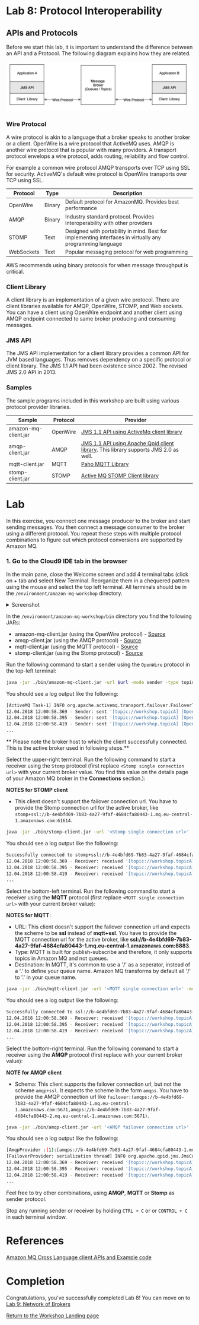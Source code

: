 # Lab 8: Protocol Interoperability

## APIs and Protocols

Before we start this lab, it is important to understand the difference between an API and a Protocol. The following diagram explains how they are related.

![JMS API and Wire Protocols](/images/amazon-mq-protocols.png)

### Wire Protocol

A wire protocol is akin to a language that a broker speaks to another broker or a client. OpenWire is a wire protocol that ActiveMQ uses. AMQP is another wire protocol that is popular with many providers. A transport protocol envelops a wire protocol, adds routing, reliability and flow control.

For example a common wire protocol AMQP transports over TCP using SSL for security. ActiveMQ's default wire protocol is OpenWire transports over TCP using SSL.

| Protocol | Type | Description |
| -------- | ---- | ----------- |
| OpenWire | Binary | Default protocol for AmazonMQ. Provides best performance |
| AMQP     | Binary | Industry standard protocol. Provides interoperability with other providers |
| STOMP    | Text | Designed with portability in mind. Best for implementing interfaces in virtually any programming language |
| WebSockets | Text | Popular messaging protocol for web programming |

AWS recommends using binary protocols for when message throughput is critical. 

### Client Library

A client library is an implementation of a given wire protocol. There are client libraries available for AMQP, OpenWire, STOMP, and Web sockets. You can have a client using OpenWire endpoint and another client using AMQP endpoint connected to same broker producing and consuming messages.

### JMS API

The JMS API implementation for a client library provides a common API for JVM based languages. Thus removes dependency on a specific protocol or client library. The JMS 1.1 API had been existence since 2002. The revised JMS 2.0 API in 2013.

### Samples

The sample programs included in this workshop are built using various protocol provider libraries.

| Sample | Protocol | Provider |
| -------- | ---- | ----------- |
| amazon-mq-client.jar | OpenWire | [JMS 1.1 API using ActiveMq client library](https://mvnrepository.com/artifact/org.apache.activemq/activemq-client/5.15.9)|
| amqp-client.jar | AMQP | [JMS 1.1 API using Apache Qpid client library](https://mvnrepository.com/artifact/org.apache.qpid/qpid-jms-client/0.45.0). This library supports JMS 2.0 as well. |
| mqtt-client.jar | MQTT | [Paho MQTT Library](https://mvnrepository.com/artifact/org.eclipse.paho/org.eclipse.paho.client.mqttv3/1.2.1) |
| stomp-client.jar | STOMP | [Active MQ STOMP Client library](https://mvnrepository.com/artifact/org.apache.activemq/activemq-stomp/5.15.9) |

# Lab

In this exercise, you connect one message producer to the broker and start sending messages. You then connect a message consumer to the broker using a different protocol. You repeat these steps with multiple protocol combinations to figure out which protocol conversions are supported by Amazon MQ.

### 1. Go to the Cloud9 IDE tab in the browser

In the main pane, close the Welcome screen and add 4 terminal tabs (click on + tab and select New Terminal. Reorganize them in a chequered pattern using the mouse and select the top left terminal.
All terminals should be in the `/environment/amazon-mq-workshop` directory.

<details><summary>Screenshot</summary><p>

![Amazon MQ workshop Lab 2 step 3](/images/c9-window.png)

</p></details><p/>

In the `/environment/amazon-mq-workshop/bin` directory you find the following JARs:
* amazon-mq-client.jar (using the OpenWire protocol) - [Source](https://github.com/aws-samples/amazon-mq-workshop/blob/master/amazon-mq-client/src/main/java/com/aws/sample/amazonmq/AmazonMqClient.java)
* amqp-client.jar (using the AMQP protocol) - [Source](https://github.com/aws-samples/amazon-mq-workshop/blob/master/amqp-client/src/main/java/com/aws/sample/amazonmq/AMQPClient.java)
* mqtt-client.jar (using the MQTT protocol) - [Source](https://github.com/aws-samples/amazon-mq-workshop/blob/master/mqtt-client/src/main/java/com/aws/sample/amazonmq/MQTTClient.java)
* stomp-client.jar (using the Stomp protocol) - [Source](https://github.com/aws-samples/amazon-mq-workshop/blob/master/stomp-client/src/main/java/com/aws/sample/amazonmq/StompClient.java)

Run the following command to start a sender using the `OpenWire` protocol in the top-left terminal:

``` bash
java -jar ./bin/amazon-mq-client.jar -url $url -mode sender -type topic -destination workshop.topicA -name OpenWire
```

You should see a log output like the following:

``` bash
[ActiveMQ Task-1] INFO org.apache.activemq.transport.failover.FailoverTransport - Successfully connected to ssl://b-4e4bfd69-7b83-4a27-9faf-4684cfa80443-2.mq.eu-central-1.amazonaws.com:61617
12.04.2018 12:00:58.369 - Sender: sent '[topic://workshop.topicA] [OpenWire] Message number 1'
12.04.2018 12:00:58.395 - Sender: sent '[topic://workshop.topicA] [OpenWire] Message number 2'
12.04.2018 12:00:58.419 - Sender: sent '[topic://workshop.topicA] [OpenWire] Message number 3'
...
```

** Please note the broker host to which the client successfully connected.  This is the active broker used in following steps.**


Select the upper-right terminal. Run the following command to start a receiver using the `Stomp` protocol (first replace `<Stomp single connection url>` with your current broker value. You find this value on the details page of your Amazon MQ broker in the **Connections** section.):

**NOTES for STOMP client**
* This client doesn't support the failover connection url. You have to provide the Stomp connection url for the active broker, like `stomp+ssl://b-4e4bfd69-7b83-4a27-9faf-4684cfa80443-1.mq.eu-central-1.amazonaws.com:61614`.

``` bash
java -jar ./bin/stomp-client.jar -url '<Stomp single connection url>' -mode receiver -type topic -destination workshop.topicA
```

You should see a log output like the following:

``` bash
Successfully connected to stomp+ssl://b-4e4bfd69-7b83-4a27-9faf-4684cfa80443-1.mq.eu-central-1.amazonaws.com:61614
12.04.2018 12:00:58.369 - Receiver: received '[topic://workshop.topicA] [OpenWire] Message number 1'
12.04.2018 12:00:58.395 - Receiver: received '[topic://workshop.topicA] [OpenWire] Message number 2'
12.04.2018 12:00:58.419 - Receiver: received '[topic://workshop.topicA] [OpenWire] Message number 3'
...
```

Select the bottom-left terminal. Run the following command to start a receiver using the **MQTT** protocol (first replace `<MQTT single connection url>` with your current broker value):

**NOTES for MQTT**:
  * URL: This client doesn't support the failover connection url and expects the scheme to be **ssl** instead of **mqtt+ssl**. You have to provide the MQTT connection url for the active broker, like **ssl://b-4e4bfd69-7b83-4a27-9faf-4684cfa80443-1.mq.eu-central-1.amazonaws.com:8883**.
  * Type: MQTT is built for publish-subscribe and therefore, it only supports topics in Amazon MQ and not queues.
  * Destination: In MQTT, it's common to use a '/' as a seperator, instead of a '.' to define your queue name. Amazon MQ transforms by default all '/' to '.' in your queue name.

``` bash
java -jar ./bin/mqtt-client.jar -url '<MQTT single connection url>' -mode receiver -destination workshop/topicA
```

You should see a log output like the following:

``` bash
Successfully connected to ssl://b-4e4bfd69-7b83-4a27-9faf-4684cfa80443-1.mq.eu-central-1.amazonaws.com:8883
12.04.2018 12:00:58.369 - Receiver: received '[topic://workshop.topicA] [OpenWire] Message number 1'
12.04.2018 12:00:58.395 - Receiver: received '[topic://workshop.topicA] [OpenWire] Message number 2'
12.04.2018 12:00:58.419 - Receiver: received '[topic://workshop.topicA] [OpenWire] Message number 3'
...
```

Select the bottom-right terminal. Run the following command to start a receiver using the **AMQP** protocol (first replace **<AMQP failover connection url>** with your current broker value):

**NOTE for AMQP client**
* Schema: This client supports the failover connection url, but not the scheme `amqp+ssl`. It expects the scheme in the form `amqps`. You have to provide the AMQP connection url like `failover:(amqps://b-4e4bfd69-7b83-4a27-9faf-4684cfa80443-1.mq.eu-central-1.amazonaws.com:5671,amqps://b-4e4bfd69-7b83-4a27-9faf-4684cfa80443-2.mq.eu-central-1.amazonaws.com:5671)`.

``` bash
java -jar ./bin/amqp-client.jar -url '<AMQP failover connection url>' -mode receiver -type topic -destination workshop.topicA
```

You should see a log output like the following:

``` bash
[AmqpProvider :(1):[amqps://b-4e4bfd69-7b83-4a27-9faf-4684cfa80443-1.mq.eu-central-1.amazonaws.com:5671]] INFO org.apache.qpid.jms.sasl.SaslMechanismFinder - Best match for SASL auth was: SASL-PLAIN
[FailoverProvider: serialization thread] INFO org.apache.qpid.jms.JmsConnection - Connection ID:19a24b2a-7399-4538-a66d-436260b21c31:1 connected to remote Broker: amqps://b-4e4bfd69-7b83-4a27-9faf-4684cfa80443-1.mq.eu-central-1.amazonaws.com:5671
12.04.2018 12:00:58.369 - Receiver: received '[topic://workshop.topicA] [OpenWire] Message number 1'
12.04.2018 12:00:58.395 - Receiver: received '[topic://workshop.topicA] [OpenWire] Message number 2'
12.04.2018 12:00:58.419 - Receiver: received '[topic://workshop.topicA] [OpenWire] Message number 3'
...
```

Feel free to try other combinations, using **AMQP**, **MQTT** or **Stomp** as sender protocol.

Stop any running sender or receiver by holding `CTRL + C` or or  `CONTROL + C` in each terminal window.

# References

[Amazon MQ Cross Language client APIs and Example code](http://activemq.apache.org/cross-language-clients.html)

# Completion

Congratulations, you've successfully completed Lab 8! You can move on to [Lab 9: Network of Brokers](/labs/lab-9.md)

[Return to the Workshop Landing page](/README.md)
